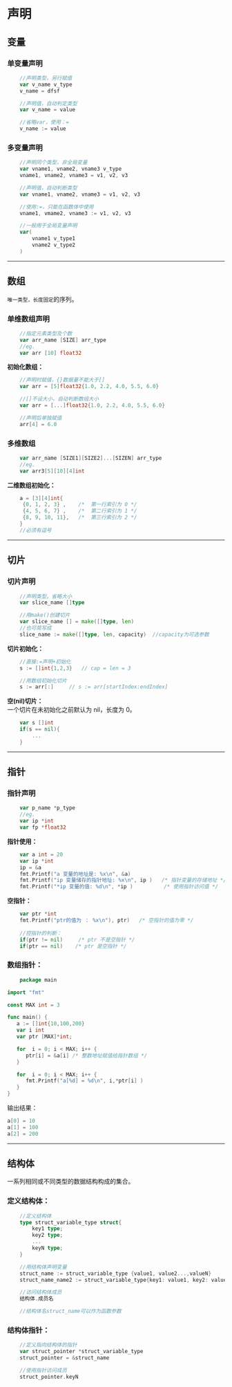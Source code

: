 # 声明    
## 变量
### 单变量声明
```go
    //声明类型，另行赋值
    var v_name v_type
    v_name = dfsf

    //声明值，自动判定类型
    var v_name = value

    //省略var，使用：=
    v_name := value   
```
### 多变量声明  
```go
    //声明同个类型，非全局变量
    var vname1, vname2, vname3 v_type
    vname1, vname2, vname3 = v1, v2, v3

    //声明值，自动判断类型
    var vname1, vname2, vname3 = v1, v2, v3

    //使用:=，只能在函数体中使用
    vname1, vmame2, vname3 := v1, v2, v3

    //一般用于全局变量声明
    var(
        vname1 v_type1
        vname2 v_type2
    )
```
---
## 数组  
`唯一类型，长度固定`的序列。 
### 单维数组声明 
```go
    //指定元素类型及个数
    var arr_name [SIZE] arr_type
    //eg.
    var arr [10] float32
```
**初始化数组：**  
```go
    //声明时赋值，{}数据量不能大于[]
    var arr = [5]float32{1.0, 2.2, 4.0, 5.5, 6.0}

    //[]不设大小，自动判断数组大小
    var arr = [...]float32{1.0, 2.2, 4.0, 5.5, 6.0}

    //声明后单独赋值
    arr[4] = 6.0
```
### 多维数组
```go
    var arr_name [SIZE1][SIZE2]...[SIZEN] arr_type
    //eg.
    var arr3[5][10][4]int
```
**二维数组初始化：**
```go
    a = [3][4]int{  
     {0, 1, 2, 3} ,    /*  第一行索引为 0 */
     {4, 5, 6, 7} ,    /*  第二行索引为 1 */
     {8, 9, 10, 11},   /*  第三行索引为 2 */
    }
    //必须有逗号
```
---
## 切片
### 切片声明
```go
    //声明类型，省略大小
    var slice_name []type

    //用make()创建切片
    var slice_name [] = make([]type, len)
    //也可简写成
    slice_name := make([]type, len, capacity)  //capacity为可选参数
```
**切片初始化：**  
```go
    //直接:=声明+初始化
    s := []int{1,2,3}   // cap = len = 3

    //用数组初始化切片
    s := arr[:]     // s := arr[startIndex:endIndex]
```
**空(nil)切片：**  
一个切片在未初始化之前默认为 nil，长度为 0。  
```go
    var s []int
    if(s == nil){
        ...
    }
```
---
## 指针
### 指针声明
```go
    var p_name *p_type
    //eg.
    var ip *int
    var fp *float32
```
**指针使用：**
```go
    var a int = 20
    var ip *int
    ip = &a
    fmt.Printf("a 变量的地址是: %x\n", &a)
    fmt.Printf("ip 变量储存的指针地址: %x\n", ip )   /* 指针变量的存储地址 */
    fmt.Printf("*ip 变量的值: %d\n", *ip )          /* 使用指针访问值 */
```
**空指针：**
```go
    var ptr *int
    fmt.Printf("ptr的值为 ： %x\n"), ptr)   /* 空指针的值为零 */
    
    //控指针的判断：
    if(ptr != nil)     /* ptr 不是空指针 */
    if(ptr == nil)    /* ptr 是空指针 */
```
### 数组指针：
```go
    package main

import "fmt"

const MAX int = 3

func main() {
   a := []int{10,100,200}
   var i int
   var ptr [MAX]*int;

   for  i = 0; i < MAX; i++ {
      ptr[i] = &a[i] /* 整数地址赋值给指针数组 */
   }

   for  i = 0; i < MAX; i++ {
      fmt.Printf("a[%d] = %d\n", i,*ptr[i] )
   }
}
```
输出结果：
```go
a[0] = 10
a[1] = 100
a[2] = 200
```
---
## 结构体  
一系列相同或不同类型的数据结构构成的集合。
### 定义结构体：  
```go
    //定义结构体
    type struct_variable_type struct{
        key1 type;
        key2 type;
        ...
        keyN type;
    }

    //用结构体声明变量
    struct_name := struct_variable_type {value1, value2...,valueN}
    struct_name_name2 := struct_variable_type{key1: value1, key2: value2..., keyN: valueN}

    //访问结构体成员
    结构体.成员名

    //结构体名struct_name可以作为函数参数
```
### 结构体指针：  
```go
    //定义指向结构体的指针
    var struct_pointer *struct_variable_type
    struct_pointer = &struct_name

    //使用指针访问成员
    struct_pointer.keyN
```
